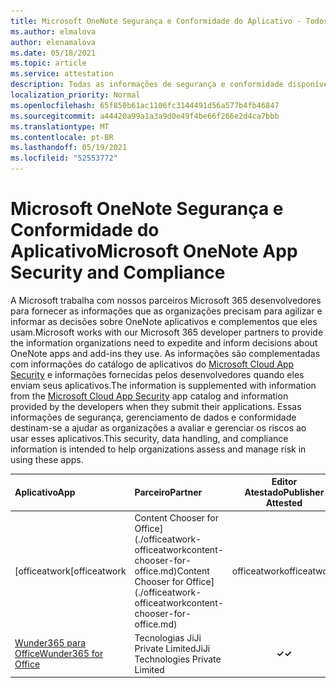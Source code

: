 ```yaml
---
title: Microsoft OneNote Segurança e Conformidade do Aplicativo - Todos os Aplicativos
ms.author: elmalova
author: elenamalova
ms.date: 05/18/2021
ms.topic: article
ms.service: attestation
description: Todas as informações de segurança e conformidade disponíveis para todos os Microsoft OneNote aplicativos.
localization_priority: Normal
ms.openlocfilehash: 65f850b61ac1106fc3144491d56a577b4fb46847
ms.sourcegitcommit: a44420a99a1a3a9d0e49f4be66f266e2d4ca7bbb
ms.translationtype: MT
ms.contentlocale: pt-BR
ms.lasthandoff: 05/19/2021
ms.locfileid: "52553772"
---
```

# <a name="microsoft-onenote-app-security-and-compliance"></a><span data-ttu-id="0983d-103">Microsoft OneNote Segurança e Conformidade do Aplicativo</span><span class="sxs-lookup"><span data-stu-id="0983d-103">Microsoft OneNote App Security and Compliance</span></span>

<span data-ttu-id="0983d-104">A Microsoft trabalha com nossos parceiros Microsoft 365 desenvolvedores para fornecer as informações que as organizações precisam para agilizar e informar as decisões sobre OneNote aplicativos e complementos que eles usam.</span><span class="sxs-lookup"><span data-stu-id="0983d-104">Microsoft works with our Microsoft 365 developer partners to provide the information organizations need to expedite and inform decisions about OneNote apps and add-ins they use.</span></span> <span data-ttu-id="0983d-105">As informações são complementadas com informações do catálogo de aplicativos do [Microsoft Cloud App Security](https://www.microsoft.com/en-us/enterprise-mobility-security/cloud-app-security) e informações fornecidas pelos desenvolvedores quando eles enviam seus aplicativos.</span><span class="sxs-lookup"><span data-stu-id="0983d-105">The information is supplemented with information from the [Microsoft Cloud App Security](https://www.microsoft.com/en-us/enterprise-mobility-security/cloud-app-security) app catalog and information provided by the developers when they submit their applications.</span></span> <span data-ttu-id="0983d-106">Essas informações de segurança, gerenciamento de dados e conformidade destinam-se a ajudar as organizações a avaliar e gerenciar os riscos ao usar esses aplicativos.</span><span class="sxs-lookup"><span data-stu-id="0983d-106">This security, data handling, and compliance information is intended to help organizations assess and manage risk in using these apps.</span></span>

| <span data-ttu-id="0983d-107">**Aplicativo**</span><span class="sxs-lookup"><span data-stu-id="0983d-107">**App**</span></span> | <span data-ttu-id="0983d-108">**Parceiro**</span><span class="sxs-lookup"><span data-stu-id="0983d-108">**Partner**</span></span> | <span data-ttu-id="0983d-109">**Editor Atestado**</span><span class="sxs-lookup"><span data-stu-id="0983d-109">**Publisher Attested**</span></span> | <span data-ttu-id="0983d-110">**Certificado**</span><span class="sxs-lookup"><span data-stu-id="0983d-110">**Certified**</span></span> |
|:--------|:------------|:----------------------:|:-------------:|
| <span data-ttu-id="0983d-111">[officeatwork</span><span class="sxs-lookup"><span data-stu-id="0983d-111">[officeatwork</span></span> | <span data-ttu-id="0983d-112">Content Chooser for Office](./officeatwork-officeatworkcontent-chooser-for-office.md)</span><span class="sxs-lookup"><span data-stu-id="0983d-112">Content Chooser for Office](./officeatwork-officeatworkcontent-chooser-for-office.md)</span></span> | <span data-ttu-id="0983d-113">officeatwork</span><span class="sxs-lookup"><span data-stu-id="0983d-113">officeatwork</span></span> | <span data-ttu-id="0983d-114">**✓**</span><span class="sxs-lookup"><span data-stu-id="0983d-114">**✓**</span></span> | <img alt="Certified application badge" src="../media/certified-badge.png" height="25" width="25" /> |
| [<span data-ttu-id="0983d-115">Wunder365 para Office</span><span class="sxs-lookup"><span data-stu-id="0983d-115">Wunder365 for Office</span></span>](./jiji-technologies-private-limited-wunder365-for-office.md) | <span data-ttu-id="0983d-116">Tecnologias JiJi Private Limited</span><span class="sxs-lookup"><span data-stu-id="0983d-116">JiJi Technologies Private Limited</span></span> | <span data-ttu-id="0983d-117">**✓**</span><span class="sxs-lookup"><span data-stu-id="0983d-117">**✓**</span></span> |  |
